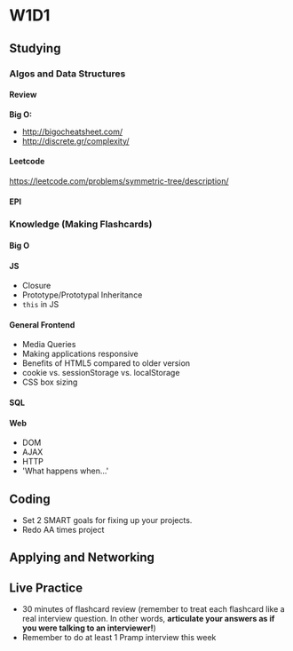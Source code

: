 # W1D1

## Studying 

### Algos and Data Structures
#### Review 

**Big O:**
* http://bigocheatsheet.com/
* http://discrete.gr/complexity/

#### Leetcode
https://leetcode.com/problems/symmetric-tree/description/

#### EPI 

### Knowledge (Making Flashcards)

#### Big O

#### JS
* Closure
* Prototype/Prototypal Inheritance 
* `this` in JS 


#### General Frontend
* Media Queries
* Making applications responsive
* Benefits of HTML5 compared to older version 
* cookie vs. sessionStorage vs. localStorage
* CSS box sizing 

#### SQL 

#### Web 
* DOM
* AJAX
* HTTP
* 'What happens when...' 

## Coding
- Set 2 SMART goals for fixing up your projects.
- Redo AA times project 

## Applying and Networking 

## Live Practice
* 30 minutes of flashcard review (remember to treat each flashcard like a real interview question. In other words, **articulate your answers as if you were talking to an interviewer!**)
* Remember to do at least 1 Pramp interview this week